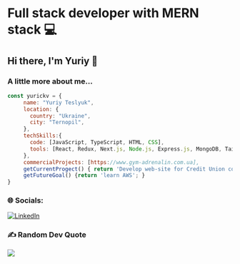 # Full stack developer with MERN stack 💻

## Hi there, I'm Yuriy 👋

### A little more about me...  

```javascript
const yurickv = {
     name: "Yuriy Teslyuk",
     location: {
       country: "Ukraine",
       city: "Ternopil",
     },
     techSkills:{
       code: [JavaScript, TypeScript, HTML, CSS],
       tools: [React, Redux, Next.js, Node.js, Express.js, MongoDB, Tailwind.css],
     },
     сommercialProjects: [https://www.gym-adrenalin.com.ua],
     getCurrentProgect() { return 'Develop web-site for Credit Union company'},
     getFutureGoal() {return 'learn AWS'; }
}
```

### 🌐 Socials:
[![LinkedIn](https://img.shields.io/badge/LinkedIn-%230077B5.svg?logo=linkedin&logoColor=white)](https://linkedin.com/in/https://www.linkedin.com/in/yuriyteslyuk) 

### ✍️ Random Dev Quote
![](https://quotes-github-readme.vercel.app/api?type=horizontal&theme=radical)


<!--
**yurickv/yurickv** is a ✨ _special_ ✨ repository because its `README.md` (this file) appears on your GitHub profile.

Here are some ideas to get you started:

- 🔭 I’m currently working on ...
- 🌱 I’m currently learning ...
- 👯 I’m looking to collaborate on ...
- 🤔 I’m looking for help with ...
- 💬 Ask me about ...
- 📫 How to reach me: ...
- 😄 Pronouns: ...
- ⚡ Fun fact: ...
-->
